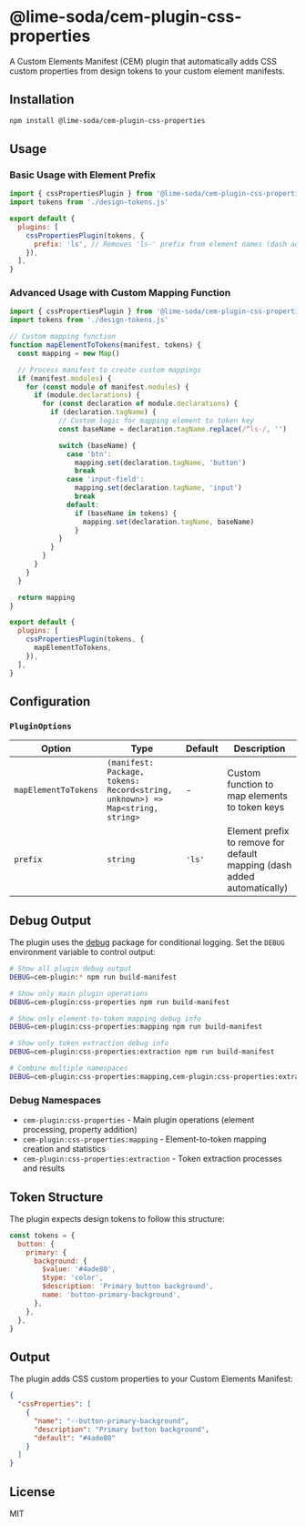 # @lime-soda/cem-plugin-css-properties

A Custom Elements Manifest (CEM) plugin that automatically adds CSS custom
properties from design tokens to your custom element manifests.

## Installation

```bash
npm install @lime-soda/cem-plugin-css-properties
```

## Usage

### Basic Usage with Element Prefix

```javascript
import { cssPropertiesPlugin } from '@lime-soda/cem-plugin-css-properties'
import tokens from './design-tokens.js'

export default {
  plugins: [
    cssPropertiesPlugin(tokens, {
      prefix: 'ls', // Removes 'ls-' prefix from element names (dash added automatically)
    }),
  ],
}
```

### Advanced Usage with Custom Mapping Function

```javascript
import { cssPropertiesPlugin } from '@lime-soda/cem-plugin-css-properties'
import tokens from './design-tokens.js'

// Custom mapping function
function mapElementToTokens(manifest, tokens) {
  const mapping = new Map()

  // Process manifest to create custom mappings
  if (manifest.modules) {
    for (const module of manifest.modules) {
      if (module.declarations) {
        for (const declaration of module.declarations) {
          if (declaration.tagName) {
            // Custom logic for mapping element to token key
            const baseName = declaration.tagName.replace(/^ls-/, '')

            switch (baseName) {
              case 'btn':
                mapping.set(declaration.tagName, 'button')
                break
              case 'input-field':
                mapping.set(declaration.tagName, 'input')
                break
              default:
                if (baseName in tokens) {
                  mapping.set(declaration.tagName, baseName)
                }
            }
          }
        }
      }
    }
  }

  return mapping
}

export default {
  plugins: [
    cssPropertiesPlugin(tokens, {
      mapElementToTokens,
    }),
  ],
}
```

## Configuration

### `PluginOptions`

| Option               | Type                                                                          | Default | Description                                                             |
| -------------------- | ----------------------------------------------------------------------------- | ------- | ----------------------------------------------------------------------- |
| `mapElementToTokens` | `(manifest: Package, tokens: Record<string, unknown>) => Map<string, string>` | -       | Custom function to map elements to token keys                           |
| `prefix`             | `string`                                                                      | `'ls'`  | Element prefix to remove for default mapping (dash added automatically) |

## Debug Output

The plugin uses the [debug](https://www.npmjs.com/package/debug) package for
conditional logging. Set the `DEBUG` environment variable to control output:

```bash
# Show all plugin debug output
DEBUG=cem-plugin:* npm run build-manifest

# Show only main plugin operations
DEBUG=cem-plugin:css-properties npm run build-manifest

# Show only element-to-token mapping debug info
DEBUG=cem-plugin:css-properties:mapping npm run build-manifest

# Show only token extraction debug info
DEBUG=cem-plugin:css-properties:extraction npm run build-manifest

# Combine multiple namespaces
DEBUG=cem-plugin:css-properties:mapping,cem-plugin:css-properties:extraction npm run build-manifest
```

### Debug Namespaces

- `cem-plugin:css-properties` - Main plugin operations (element processing,
  property addition)
- `cem-plugin:css-properties:mapping` - Element-to-token mapping creation and
  statistics
- `cem-plugin:css-properties:extraction` - Token extraction processes and
  results

## Token Structure

The plugin expects design tokens to follow this structure:

```javascript
const tokens = {
  button: {
    primary: {
      background: {
        $value: '#4ade80',
        $type: 'color',
        $description: 'Primary button background',
        name: 'button-primary-background',
      },
    },
  },
}
```

## Output

The plugin adds CSS custom properties to your Custom Elements Manifest:

```json
{
  "cssProperties": [
    {
      "name": "--button-primary-background",
      "description": "Primary button background",
      "default": "#4ade80"
    }
  ]
}
```

## License

MIT
